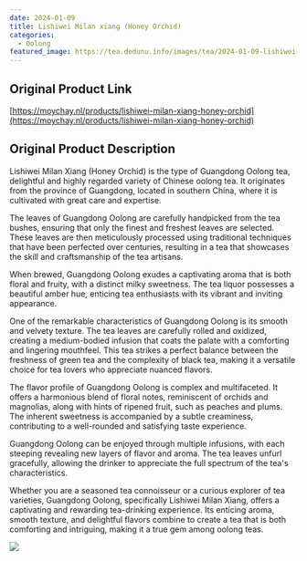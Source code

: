 ```yaml
---
date: 2024-01-09
title: Lishiwei Milan xiang (Honey Orchid)
categories:
  - Oolong
featured_image: https://tea.dedunu.info/images/tea/2024-01-09-lishiwei-milan-xiang-1.PNG
---
```


## Original Product Link

[https://moychay.nl/products/lishiwei-milan-xiang-honey-orchid](https://moychay.nl/products/lishiwei-milan-xiang-honey-orchid)

## Original Product Description

Lishiwei Milan Xiang (Honey Orchid) is the type of Guangdong Oolong tea, delightful and highly regarded variety of Chinese oolong tea. It originates from the province of Guangdong, located in southern China, where it is cultivated with great care and expertise.

The leaves of Guangdong Oolong are carefully handpicked from the tea bushes, ensuring that only the finest and freshest leaves are selected. These leaves are then meticulously processed using traditional techniques that have been perfected over centuries, resulting in a tea that showcases the skill and craftsmanship of the tea artisans.

When brewed, Guangdong Oolong exudes a captivating aroma that is both floral and fruity, with a distinct milky sweetness. The tea liquor possesses a beautiful amber hue, enticing tea enthusiasts with its vibrant and inviting appearance.

One of the remarkable characteristics of Guangdong Oolong is its smooth and velvety texture. The tea leaves are carefully rolled and oxidized, creating a medium-bodied infusion that coats the palate with a comforting and lingering mouthfeel. This tea strikes a perfect balance between the freshness of green tea and the complexity of black tea, making it a versatile choice for tea lovers who appreciate nuanced flavors.

The flavor profile of Guangdong Oolong is complex and multifaceted. It offers a harmonious blend of floral notes, reminiscent of orchids and magnolias, along with hints of ripened fruit, such as peaches and plums. The inherent sweetness is accompanied by a subtle creaminess, contributing to a well-rounded and satisfying taste experience.

Guangdong Oolong can be enjoyed through multiple infusions, with each steeping revealing new layers of flavor and aroma. The tea leaves unfurl gracefully, allowing the drinker to appreciate the full spectrum of the tea's characteristics.

Whether you are a seasoned tea connoisseur or a curious explorer of tea varieties, Guangdong Oolong, specifically Lishiwei Milan Xiang, offers a captivating and rewarding tea-drinking experience. Its enticing aroma, smooth texture, and delightful flavors combine to create a tea that is both comforting and intriguing, making it a true gem among oolong teas.

![](https://tea.dedunu.info/images/tea/2024-01-09-lishiwei-milan-xiang-2.PNG)
